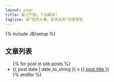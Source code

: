 ```yaml
---
layout: page
title: 蛋几宁施，个必踢米!
tagline: 是“但尽人事，各凭天命”的意思啦
---
```

{% include JB/setup %}

## 文章列表

<ul class="posts">
  {% for post in site.posts %}
    <li><span>{{ post.date | date_to_string }}</span> &raquo; <a href="{{ BASE_PATH }}{{ post.url }}">{{ post.title }}</a></li>
  {% endfor %}
</ul>
